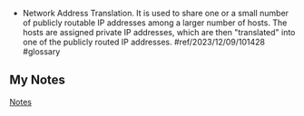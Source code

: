 - Network Address Translation. It is used to share one or a small number of publicly routable IP addresses among a larger number of hosts. The hosts are assigned private IP addresses, which are then "translated" into one of the publicly routed IP addresses. #ref/2023/12/09/101428 #glossary
## My Notes
[Notes](mynotes/nat-notes.md)
